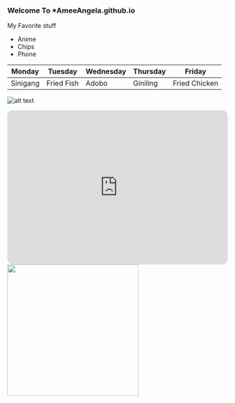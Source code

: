 ### Welcome To *AmeeAngela.github.io

My Favorite stuff
- Anime
- Chips
- Phone

| Monday | Tuesday | Wednesday | Thursday | Friday |
|--------|---------|-----------|----------|--------|
|Sinigang|Fried Fish|Adobo     |Giniling  |Fried Chicken|




![alt text](https://i.pinimg.com/564x/a0/73/48/a073488376b3a13e02102faa8d50dfd1.jpg)




<iframe style="border-radius:12px" src="https://open.spotify.com/embed/track/3W4U7TEgILGpq0EmquurtH?utm_source=generator" width="100%" height="352" frameBorder="0" allowfullscreen="" allow="autoplay; clipboard-write; encrypted-media; fullscreen; picture-in-picture" loading="lazy"></iframe>


<img src="https://i.pinimg.com/564x/24/03/0d/24030dd653e404dc05aca594f5cba856.jpg" height="300">
